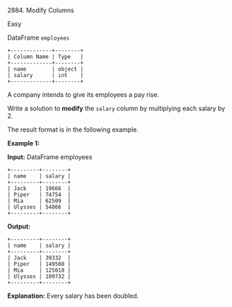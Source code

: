 2884\. Modify Columns

Easy

DataFrame `employees` 

    +-------------+--------+ 
    | Column Name | Type   | 
    +-------------+--------+ 
    | name        | object | 
    | salary      | int    | 
    +-------------+--------+

A company intends to give its employees a pay rise.

Write a solution to **modify** the `salary` column by multiplying each salary by 2.

The result format is in the following example.

**Example 1:**

**Input:** DataFrame employees 

    +---------+--------+ 
    | name    | salary | 
    +---------+--------+ 
    | Jack    | 19666  | 
    | Piper   | 74754  | 
    | Mia     | 62509  | 
    | Ulysses | 54866  | 
    +---------+--------+

**Output:** 

    +---------+--------+ 
    | name    | salary | 
    +---------+--------+ 
    | Jack    | 39332  | 
    | Piper   | 149508 | 
    | Mia     | 125018 | 
    | Ulysses | 109732 | 
    +---------+--------+

**Explanation:** Every salary has been doubled.
